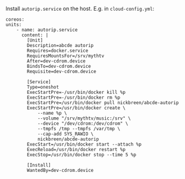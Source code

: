 
Install `autorip.service` on the host. E.g. in `cloud-config.yml`:

    coreos:
    units:
        - name: autorip.service
          content: |
            [Unit]
            Description=abcde autorip
            Requires=docker.service
            RequiresMountsFor=/srv/mythtv
            After=dev-cdrom.device
            BindsTo=dev-cdrom.device
            Requisite=dev-cdrom.device

            [Service]
            Type=oneshot
            ExecStartPre=-/usr/bin/docker kill %p
            ExecStartPre=-/usr/bin/docker rm %p
            ExecStartPre=/usr/bin/docker pull nickbreen/abcde-autorip
            ExecStartPre=/usr/bin/docker create \
                --name %p \
                --volume "/srv/mythtv/music:/srv" \
                --device "/dev/cdrom:/dev/cdrom" \
                --tmpfs /tmp --tmpfs /var/tmp \
                --cap-add SYS_RAWIO \
                nickbreen/abcde-autorip
            ExecStart=/usr/bin/docker start --attach %p
            ExecReload=/usr/bin/docker restart %p
            ExecStop=/usr/bin/docker stop --time 5 %p

            [Install]
            WantedBy=dev-cdrom.device